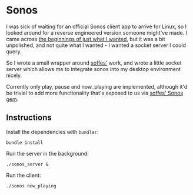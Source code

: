 Sonos
=====

I was sick of waiting for an official Sonos client app to arrive for Linux, so
I looked around for a reverse engineered version someone might've made. I came
across [the beginnings of just what I wanted](https://github.com/soffes/sonos), but
it was a bit unpolished, and not quite what I wanted - I wanted a socket server I could
query.

So I wrote a small wrapper around [soffes'](https://github.com/soffes) work, and wrote a
little socket server which allows me to integrate sonos into my desktop environment nicely.

Currently only play, pause and now_playing are implemented, although it'd be
trivial to add more functionality that's exposed to us via [soffes' Sonos
gem](https://github.com/soffes/sonos).

Instructions
------------


Install the dependencies with `bundler`:

    bundle install

Run the server in the background:

    ./sonos_server &

Run the client:

    ./sonos now_playing


